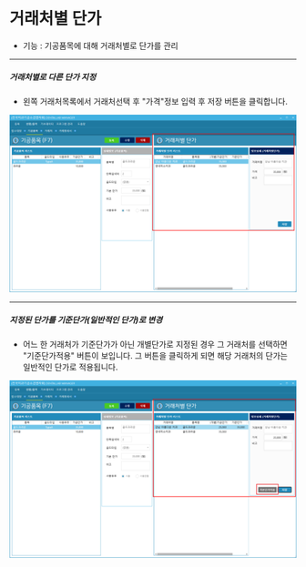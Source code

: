 # 거래처별 단가
* 기능 : 기공품목에 대해 거래처별로 단가를 관리

---
##### 거래처별로 다른 단가 지정
* 왼쪽 거래처목록에서 거래처선택 후 "가격"정보 입력 후 저장 버튼을 클릭합니다.

![거래처별단가](img/거래처별단가.png)

---
##### 지정된 단가를 기준단가(일반적인 단가)로 변경
* 어느 한 거래처가 기준단가가 아닌 개별단가로 지정된 경우 그 거래처를 선택하면 "기준단가적용" 버튼이 보입니다.  그 버튼을 클릭하게 되면 해당 거래처의 단가는 일반적인 단가로 적용됩니다.

![거래처별단가](img/거래처별단가_적용예.png)
